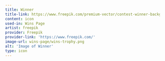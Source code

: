 ```yaml
---
title: Winner
title-link: https://www.freepik.com/premium-vector/contest-winner-background-with-trophy-confetti_2848255.htm
content: icon
used-in: Wins Page
artist: freepik
provider: Freepik
provider-link: 'https://www.freepik.com/'
image-url: wins-page/wins-trophy.png
alt: 'Image of Winner'
type: icon
---
```

